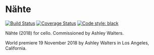 Nähte
=====

[![Build Status](
    https://travis-ci.org/trevorbaca/naehte.svg)](
    https://travis-ci.org/trevorbaca/naehte)
[![Coverage Status](
    https://coveralls.io/repos/github/trevorbaca/naehte/badge.svg)](
    https://coveralls.io/github/trevorbaca/naehte)
[![Code style: black](
    https://img.shields.io/badge/code%20style-black-000000.svg)](
    https://github.com/ambv/black)

Nähte (2018) for cello. Commissioned by Ashley Walters.

World premiere 19 November 2018 by Ashley Walters in Los Angeles, California.
